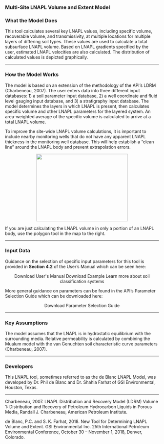 <h3> Multi-Site LNAPL Volume and Extent Model </h3>


<h3> What the Model Does </h3>   

This tool calculates several key LNAPL values, including specific volume, recoverable volume, and transmissivity, at multiple locations for multiple layers of differing soil types. These values are used to calculate a total subsurface LNAPL volume. Based on LNAPL gradients specified by the user, estimated LNAPL velocities are also calculated. The distribution of calculated values is depicted graphically.

<hr class="featurette-divider">

<h3> How the Model Works </h3>

The model is based on an extension of the methodology of the API’s LDRM (Charbeneau, 2007). The user enters data into three different input databases: 1) a soil parameter input database, 2) a well coordinate and fluid level gauging input database, and 3) a stratigraphy input database. The model determines the layers in which LNAPL is present, then calculates specific volume and other LNAPL parameters for the layered system. An area-weighted average of the specific volume is calculated to arrive at a total LNAPL volume. 

To improve the site-wide LNAPL volume calculations, it is important to </b>include nearby monitoring wells that do not have any apparent LNAPL thickness</b> in the monitoring well database.  This will help establish a “clean line” around the LNAPL body and prevent extrapolation errors.  

<p align="center">
<img class = "one" src="./02_LNAPL-Volume/Tier-2/LNAPL_Pic_2-1.png" width="300" height="220">
</p>

If you are just calculating the LNAPL volume in only a portion of an LNAPL body, use the polygon tool in the map to the right.

<hr class="featurette-divider">

<h3> Input Data </h3>  

Guidance on the selection of specific input parameters for this tool is provided in <b>Section 4.2</b> of the User’s Manual which can be seen here:

<div style = "text-align:center;">
<a class="btn btn-default btn btn-default shiny-download-link shiny-bound-output button1" onclick="window.open('https://www.concawe.eu/wp-content/uploads/Rpt_5-22.pdf#page=22')" role="button">Download User's Manual</a>
<a class="btn btn-default btn btn-default shiny-download-link shiny-bound-output button1" onclick="window.open('02_LNAPL-Volume/Tier-2/Volume and Extent Example Application.docx')" role="button">Download Example</a>
<a class="btn btn-default btn btn-default shiny-download-link shiny-bound-output button1" onclick="window.open('02_LNAPL-Volume/Tier-2/Soil-Classification.pdf')" role="button">Learn more about soil classification systems</a>
</div>

<p>More general guidance on parameters can be found in the API’s Parameter Selection Guide which can be downloaded here: </p>

<div style = "text-align:center;">
<a class="btn btn-default btn btn-default shiny-download-link shiny-bound-output button1" onclick="window.open('02_LNAPL-Volume/Tier-2/LDRM_User_Manual.pdf')" role="button">Download Parameter Selection Guide</a>
</div>

<hr class="featurette-divider">

<h3> Key Assumptions </h3>  

The model assumes that the LNAPL is in hydrostatic equilibrium with the surrounding media. Relative permeability is calculated by combining the Mualum model with the van Genuchten soil characteristic curve parameters (Charbeneau, 2007).

<hr class="featurette-divider">

<h3> Developers </h3>  

This LNAPL tool, sometimes referred to as the de Blanc LNAPL Model, was developed by Dr. Phil de Blanc and Dr. Shahla Farhat of GSI Environmental, Houston, Texas.

<hr class="featurette-divider">

Charbeneau, 2007. LNAPL Distribution and Recovery Model (LDRM) Volume 1: Distribution and Recovery of Petroleum Hydrocarbon Liquids in Porous Media, Randall J. Charbeneau, American Petroleum Institute.

de Blanc, P.C. and S.  K. Farhat, 2018.  New Tool for Determining LNAPL Volume and Extent.  GSI Environmental Inc.  25th   International Petroleum Environmental Conference, October 30 – November 1, 2018, Denver, Colorado.